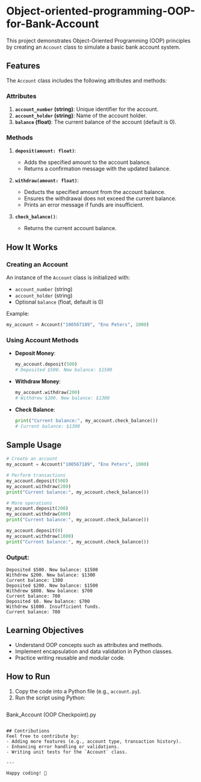 # Object-oriented-programming-OOP-for-Bank-Account
This project demonstrates Object-Oriented Programming (OOP) principles by creating an `Account` class to simulate a basic bank account system. 

## Features
The `Account` class includes the following attributes and methods:

### Attributes
1. **`account_number` (string)**: Unique identifier for the account.
2. **`account_holder` (string)**: Name of the account holder.
3. **`balance` (float)**: The current balance of the account (default is 0).

### Methods
1. **`deposit(amount: float)`**:
   - Adds the specified amount to the account balance.
   - Returns a confirmation message with the updated balance.

2. **`withdraw(amount: float)`**:
   - Deducts the specified amount from the account balance.
   - Ensures the withdrawal does not exceed the current balance.
   - Prints an error message if funds are insufficient.

3. **`check_balance()`**:
   - Returns the current account balance.

## How It Works
### Creating an Account
An instance of the `Account` class is initialized with:
- `account_number` (string)
- `account_holder` (string)
- Optional `balance` (float, default is 0)

Example:
```python
my_account = Account("100567189", "Eno Peters", 1000)
```

### Using Account Methods
- **Deposit Money**:
  ```python
  my_account.deposit(500)
  # Deposited $500. New balance: $1500
  ```
- **Withdraw Money**:
  ```python
  my_account.withdraw(200)
  # Withdrew $200. New balance: $1300
  ```
- **Check Balance**:
  ```python
  print("Current balance:", my_account.check_balance())
  # Current balance: $1300
  ```

## Sample Usage
```python
# Create an account
my_account = Account("100567189", "Eno Peters", 1000)

# Perform transactions
my_account.deposit(500)
my_account.withdraw(200)
print("Current balance:", my_account.check_balance())

# More operations
my_account.deposit(200)
my_account.withdraw(800)
print("Current balance:", my_account.check_balance())

my_account.deposit(0)
my_account.withdraw(1000)
print("Current balance:", my_account.check_balance())
```

### Output:
```plaintext
Deposited $500. New balance: $1500
Withdrew $200. New balance: $1300
Current balance: 1300
Deposited $200. New balance: $1500
Withdrew $800. New balance: $700
Current balance: 700
Deposited $0. New balance: $700
Withdrew $1000. Insufficient funds.
Current balance: 700
```

## Learning Objectives
- Understand OOP concepts such as attributes and methods.
- Implement encapsulation and data validation in Python classes.
- Practice writing reusable and modular code.

## How to Run
1. Copy the code into a Python file (e.g., `account.py`).
2. Run the script using Python:
   ```bash
  Bank_Account (OOP Checkpoint).py
   ```

## Contributions
Feel free to contribute by:
- Adding more features (e.g., account type, transaction history).
- Enhancing error handling or validations.
- Writing unit tests for the `Account` class.

---

Happy coding! 🎉
```
